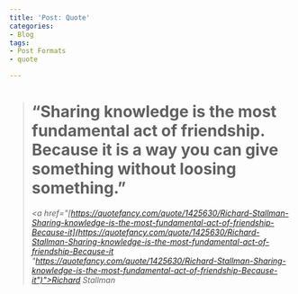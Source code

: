 ```yaml
---
title: 'Post: Quote'
categories:
- Blog
tags:
- Post Formats
- quote

---
```

> # “Sharing knowledge is the most fundamental act of friendship. Because it is a way you can give something without loosing something.”
>
> <cite><a href="[https://quotefancy.com/quote/1425630/Richard-Stallman-Sharing-knowledge-is-the-most-fundamental-act-of-friendship-Because-it](https://quotefancy.com/quote/1425630/Richard-Stallman-Sharing-knowledge-is-the-most-fundamental-act-of-friendship-Because-it "https://quotefancy.com/quote/1425630/Richard-Stallman-Sharing-knowledge-is-the-most-fundamental-act-of-friendship-Because-it")">Richard Stallman</a></cite>

